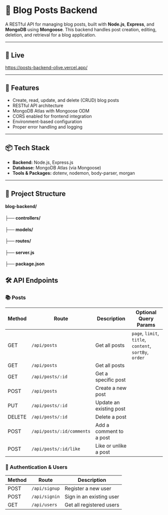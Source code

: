 # 📝 Blog Posts Backend

A RESTful API for managing blog posts, built with **Node.js**, **Express**, and **MongoDB** using **Mongoose**. This backend handles post creation, editing, deletion, and retrieval for a blog application.

---
## 🔗 Live
https://posts-backend-olive.vercel.app/

---
## 🚀 Features

- Create, read, update, and delete (CRUD) blog posts
- RESTful API architecture
- MongoDB Atlas with Mongoose ODM
- CORS enabled for frontend integration
- Environment-based configuration
- Proper error handling and logging

---

## 📦 Tech Stack

- **Backend:** Node.js, Express.js
- **Database:** MongoDB Atlas (via Mongoose)
- **Tools & Packages:** dotenv, nodemon, body-parser, morgan

---

## 📁 Project Structure

#### blog-backend/
#### ├── controllers/
#### ├── models/
#### ├── routes/
#### ├── server.js
#### ├── package.json

## 🛠 API Endpoints

### 📚 Posts

| Method | Route                     | Description             | Optional Query Params                                  |
|--------|---------------------------|-------------------------|--------------------------------------------------------|
| GET    | `/api/posts`              | Get all posts           | `page`, `limit`, `title`, `content`, `sortBy`, `order` |                             |
| GET    | `/api/posts`              | Get all posts           |                                                        |
| GET    | `/api/posts/:id`          | Get a specific post     |                                                        |
| POST   | `/api/posts`              | Create a new post       |                                                        |
| PUT    | `/api/posts/:id`          | Update an existing post |                                                        |
| DELETE | `/api/posts/:id`          | Delete a post           |                                                        |
| POST   | `/api/posts/:id/comments` | Add a comment to a post |                                                        |
| POST   | `/api/posts/:id/like`     | Like or unlike a post   |                                                        |



### 👤 Authentication & Users

| Method | Route              | Description              |
|--------|--------------------|--------------------------|
| POST   | `/api/signup`      | Register a new user      |
| POST   | `/api/signin`      | Sign in an existing user |
| GET    | `/api/users`       | Get all registered users |

